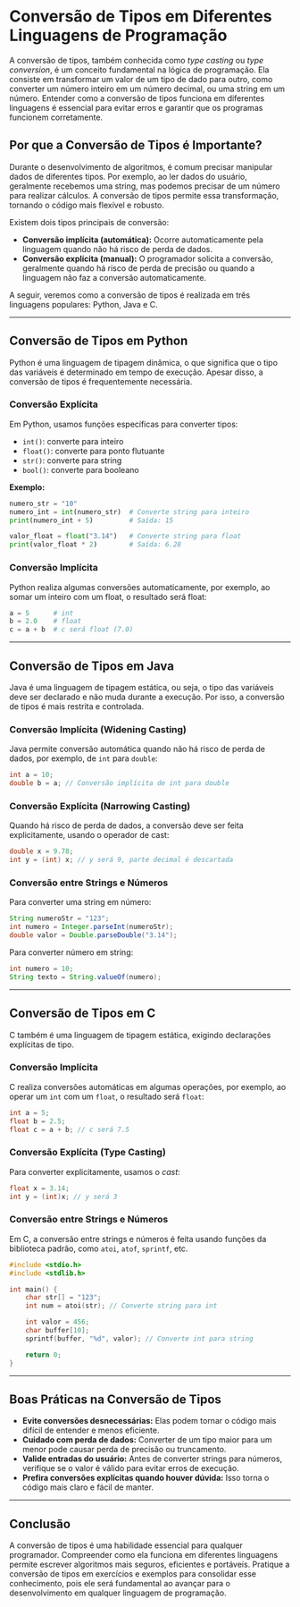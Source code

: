 
# Conversão de Tipos em Diferentes Linguagens de Programação

A conversão de tipos, também conhecida como _type casting_ ou _type conversion_, é um conceito fundamental na lógica de programação. Ela consiste em transformar um valor de um tipo de dado para outro, como converter um número inteiro em um número decimal, ou uma string em um número. Entender como a conversão de tipos funciona em diferentes linguagens é essencial para evitar erros e garantir que os programas funcionem corretamente.

## Por que a Conversão de Tipos é Importante?

Durante o desenvolvimento de algoritmos, é comum precisar manipular dados de diferentes tipos. Por exemplo, ao ler dados do usuário, geralmente recebemos uma string, mas podemos precisar de um número para realizar cálculos. A conversão de tipos permite essa transformação, tornando o código mais flexível e robusto.

Existem dois tipos principais de conversão:

- **Conversão implícita (automática):** Ocorre automaticamente pela linguagem quando não há risco de perda de dados.
- **Conversão explícita (manual):** O programador solicita a conversão, geralmente quando há risco de perda de precisão ou quando a linguagem não faz a conversão automaticamente.

A seguir, veremos como a conversão de tipos é realizada em três linguagens populares: Python, Java e C.

---

## Conversão de Tipos em Python

Python é uma linguagem de tipagem dinâmica, o que significa que o tipo das variáveis é determinado em tempo de execução. Apesar disso, a conversão de tipos é frequentemente necessária.

### Conversão Explícita

Em Python, usamos funções específicas para converter tipos:

- `int()`: converte para inteiro
- `float()`: converte para ponto flutuante
- `str()`: converte para string
- `bool()`: converte para booleano

**Exemplo:**

```python
numero_str = "10"
numero_int = int(numero_str)  # Converte string para inteiro
print(numero_int + 5)         # Saída: 15

valor_float = float("3.14")   # Converte string para float
print(valor_float * 2)        # Saída: 6.28
```

### Conversão Implícita

Python realiza algumas conversões automaticamente, por exemplo, ao somar um inteiro com um float, o resultado será float:

```python
a = 5      # int
b = 2.0    # float
c = a + b  # c será float (7.0)
```

---

## Conversão de Tipos em Java

Java é uma linguagem de tipagem estática, ou seja, o tipo das variáveis deve ser declarado e não muda durante a execução. Por isso, a conversão de tipos é mais restrita e controlada.

### Conversão Implícita (Widening Casting)

Java permite conversão automática quando não há risco de perda de dados, por exemplo, de `int` para `double`:

```java
int a = 10;
double b = a; // Conversão implícita de int para double
```

### Conversão Explícita (Narrowing Casting)

Quando há risco de perda de dados, a conversão deve ser feita explicitamente, usando o operador de cast:

```java
double x = 9.78;
int y = (int) x; // y será 9, parte decimal é descartada
```

### Conversão entre Strings e Números

Para converter uma string em número:

```java
String numeroStr = "123";
int numero = Integer.parseInt(numeroStr);
double valor = Double.parseDouble("3.14");
```

Para converter número em string:

```java
int numero = 10;
String texto = String.valueOf(numero);
```

---

## Conversão de Tipos em C

C também é uma linguagem de tipagem estática, exigindo declarações explícitas de tipo.

### Conversão Implícita

C realiza conversões automáticas em algumas operações, por exemplo, ao operar um `int` com um `float`, o resultado será `float`:

```c
int a = 5;
float b = 2.5;
float c = a + b; // c será 7.5
```

### Conversão Explícita (Type Casting)

Para converter explicitamente, usamos o _cast_:

```c
float x = 3.14;
int y = (int)x; // y será 3
```

### Conversão entre Strings e Números

Em C, a conversão entre strings e números é feita usando funções da biblioteca padrão, como `atoi`, `atof`, `sprintf`, etc.

```c
#include <stdio.h>
#include <stdlib.h>

int main() {
    char str[] = "123";
    int num = atoi(str); // Converte string para int

    int valor = 456;
    char buffer[10];
    sprintf(buffer, "%d", valor); // Converte int para string

    return 0;
}
```

---

## Boas Práticas na Conversão de Tipos

- **Evite conversões desnecessárias:** Elas podem tornar o código mais difícil de entender e menos eficiente.
- **Cuidado com perda de dados:** Converter de um tipo maior para um menor pode causar perda de precisão ou truncamento.
- **Valide entradas do usuário:** Antes de converter strings para números, verifique se o valor é válido para evitar erros de execução.
- **Prefira conversões explícitas quando houver dúvida:** Isso torna o código mais claro e fácil de manter.

---

## Conclusão

A conversão de tipos é uma habilidade essencial para qualquer programador. Compreender como ela funciona em diferentes linguagens permite escrever algoritmos mais seguros, eficientes e portáveis. Pratique a conversão de tipos em exercícios e exemplos para consolidar esse conhecimento, pois ele será fundamental ao avançar para o desenvolvimento em qualquer linguagem de programação.
```
